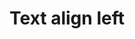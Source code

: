 ---
title: Text align left
categories:
tags:
icon: text-align-left
svg: '<svg xmlns="http://www.w3.org/2000/svg" width="24" height="24" fill="none" viewBox="0 0 24 24" stroke-width="1.5" stroke-linecap="round" stroke-linejoin="round" stroke="currentColor"><path d="M4.5 6h15m-15 4h10m-10 4h15m-15 4h10"/></svg>'
---